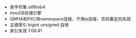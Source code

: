 - 表字符集 utf8mb4
- InnoDB存储引擎
- QMHA和PXC用namespace连接，不用ip连接，否则重定向失效
- 主键索引 bigint unsigned 自增
- 索引失效 1:08:41

